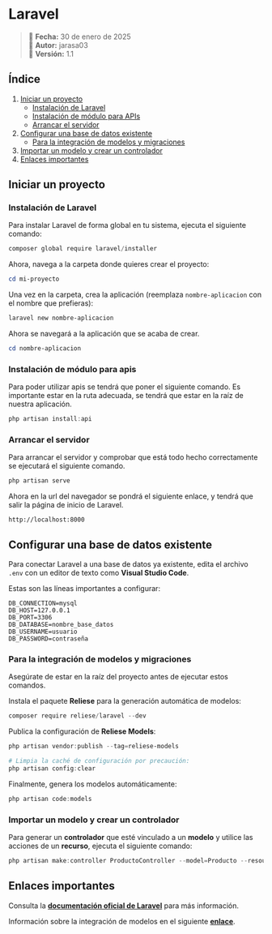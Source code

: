 # Laravel

> 📅 **Fecha:** 30 de enero de 2025  
> 👤 **Autor:** jarasa03  
> 🔢 **Versión:** 1.1  

## Índice  

1. [Iniciar un proyecto](#iniciar-un-proyecto)  
   - [Instalación de Laravel](#instalación-de-laravel)  
   - [Instalación de módulo para APIs](#instalación-de-módulo-para-apis)  
   - [Arrancar el servidor](#arrancar-el-servidor)  
2. [Configurar una base de datos existente](#configurar-una-base-de-datos-existente)  
   - [Para la integración de modelos y migraciones](#para-la-integración-de-modelos-y-migraciones)  
3. [Importar un modelo y crear un controlador](#importar-un-modelo-y-crear-un-controlador)  
4. [Enlaces importantes](#enlaces-importantes)  

## Iniciar un proyecto

### Instalación de Laravel

Para instalar Laravel de forma global en tu sistema, ejecuta el siguiente comando: 

```powershell
composer global require laravel/installer
```

Ahora, navega a la carpeta donde quieres crear el proyecto:

```powershell
cd mi-proyecto
```

Una vez en la carpeta, crea la aplicación (reemplaza ```nombre-aplicacion``` con el nombre que prefieras):

```powershell
laravel new nombre-aplicacion
```

Ahora se navegará a la aplicación que se acaba de crear.

```powershell
cd nombre-aplicacion
```

### Instalación de módulo para apis

Para poder utilizar apis se tendrá que poner el siguiente comando. Es importante estar en la ruta adecuada, se tendrá que estar en la raíz de nuestra aplicación.

```powershell
php artisan install:api
```

### Arrancar el servidor

Para arrancar el servidor y comprobar que está todo hecho correctamente se ejecutará el siguiente comando.

```powershell
php artisan serve
```

Ahora en la url del navegador se pondrá el siguiente enlace, y tendrá que salir la página de inicio de Laravel.

```
http://localhost:8000
```

## Configurar una base de datos existente

Para conectar Laravel a una base de datos ya existente, edita el archivo ```.env``` con un editor de texto como **Visual Studio Code**.

Estas son las líneas importantes a configurar:

```
DB_CONNECTION=mysql
DB_HOST=127.0.0.1
DB_PORT=3306
DB_DATABASE=nombre_base_datos
DB_USERNAME=usuario
DB_PASSWORD=contraseña
```

### Para la integración de modelos y migraciones

Asegúrate de estar en la raíz del proyecto antes de ejecutar estos comandos.

Instala el paquete **Reliese** para la generación automática de modelos:

```powershell
composer require reliese/laravel --dev
```

Publica la configuración de **Reliese Models**:

```powershell
php artisan vendor:publish --tag=reliese-models

# Limpia la caché de configuración por precaución:
php artisan config:clear
```

Finalmente, genera los modelos automáticamente:

```powershell
php artisan code:models
```

### Importar un modelo y crear un controlador  

Para generar un **controlador** que esté vinculado a un **modelo** y utilice las acciones de un **recurso**, ejecuta el siguiente comando:  

```powershell
php artisan make:controller ProductoController --model=Producto --resource
```

## Enlaces importantes

Consulta la **[documentación oficial de Laravel](https://laravel.com)** para más información.

Información sobre la integración de modelos en el siguiente **[enlace](https://github.com/reliese/laravel)**.
